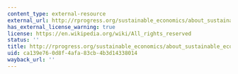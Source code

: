 ```yaml
---
content_type: external-resource
external_url: http://rprogress.org/sustainable_economics/about_sustainable_economics.htm
has_external_license_warning: true
license: https://en.wikipedia.org/wiki/All_rights_reserved
status: ''
title: http://rprogress.org/sustainable_economics/about_sustainable_economics.htm
uid: ca139e76-0d8f-4afa-83cb-4b3d14338014
wayback_url: ''
---
```

